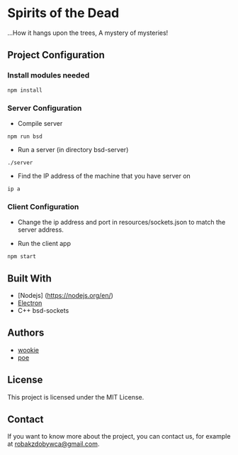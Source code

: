 # Spirits of the Dead

...How it hangs upon the trees,
A mystery of mysteries!

## Project Configuration

### Install modules needed
```
npm install
```


### Server Configuration

* Compile server
```
npm run bsd
```

* Run a server (in directory bsd-server)
```
./server
```

* Find the IP address of the machine that you have server on
```
ip a
```

### Client Configuration

* Change the ip address and port in resources/sockets.json to match the server address.

* Run the client app
```
npm start
```

## Built With

* [Nodejs] (https://nodejs.org/en/)
* [Electron](https://electronjs.org/)
* C++ bsd-sockets

## Authors

* [wookie](https://github.com/lukaszkobylecki)
* [poe](https://github.com/pietersweter)

## License

This project is licensed under the MIT License.

## Contact

If you want to know more about the project, you can contact us, for example at robakzdobywca@gmail.com.
